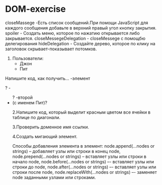# DOM-exercise
closeMassege -Есть список сообщений.При помощи JavaScript для каждого сообщения добавьте в верхний правый угол кнопку закрытия.
spoiler - Создать меню, которое по нажатию открывается либо закрывается.
closeMessegeDelegation - closeMessege с помощбю делегирования
hideDelegation - Создайте дерево, которое по клику на заголовок скрывает-показывает потомков.

  1.
      <body>
        <div>Пользователи:</div>
        <ul>
          <li>Джон</li>
          <li>Пит</li>
        </ul>
      </body>
Напишите код, как получить…
-элемент <div>?
-<ul>?
-второй <li> (с именем Пит)?
  
2.Напишите код, который выделит красным цветом все ячейки в таблице по диагонали.
  
3.Проверить доменное имя ссылки.
  
4.Создать мигающий элемент.

Способы добавления элемента в элемент:
node.append(...nodes or strings) – добавляет узлы или строки в конец node,
node.prepend(...nodes or strings) – вставляет узлы или строки в начало node,
node.before(...nodes or strings) –- вставляет узлы или строки до node,
node.after(...nodes or strings) –- вставляет узлы или строки после node,
node.replaceWith(...nodes or strings) –- заменяет node заданными узлами или строками.
